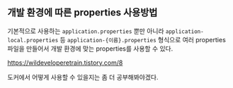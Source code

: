 ## 개발 환경에 따른 properties 사용방법

기본적으로 사용하는 `application.properties` 뿐만 아니라 `application-local.properties` 등 `application-{이름}.properties` 형식으로 여러 properties 파일을 만들어서 개발 환경에 맞는 properties를 사용할 수 있다.

https://wildeveloperetrain.tistory.com/8

도커에서 어떻게 사용할 수 있을지는 좀 더 공부해봐야겠다.

<br>